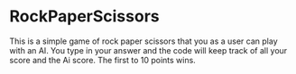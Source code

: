 # RockPaperScissors
 This is a simple game of rock paper scissors that you as a user can play with an AI. You type in your answer and the code will keep track of all your score and the Ai score. The first to 10 points wins.
